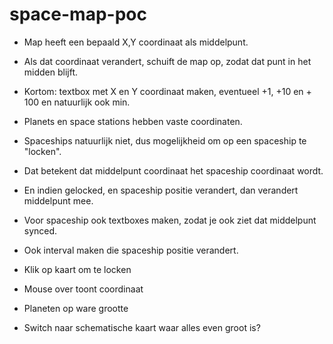 # space-map-poc

- Map heeft een bepaald X,Y coordinaat als middelpunt.

- Als dat coordinaat verandert, schuift de map op, zodat dat punt in het midden blijft.

- Kortom: textbox met X en Y coordinaat maken, eventueel +1, +10 en + 100 en natuurlijk ook min.

- Planets en space stations hebben vaste coordinaten.

- Spaceships natuurlijk niet, dus mogelijkheid om op een spaceship te "locken".

- Dat betekent dat middelpunt coordinaat het spaceship coordinaat wordt.

- En indien gelocked, en spaceship positie verandert, dan verandert middelpunt mee.

- Voor spaceship ook textboxes maken, zodat je ook ziet dat middelpunt synced.

- Ook interval maken die spaceship positie verandert.

- Klik op kaart om te locken

- Mouse over toont coordinaat

- Planeten op ware grootte

- Switch naar schematische kaart waar alles even groot is?
